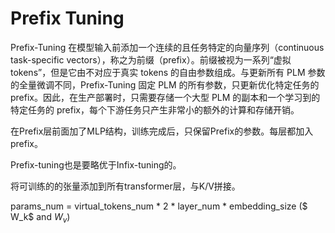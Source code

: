 # Prefix Tuning

Prefix-Tuning 在模型输入前添加一个连续的且任务特定的向量序列（continuous task-specific vectors），称之为前缀（prefix）。前缀被视为一系列“虚拟 tokens”，但是它由不对应于真实 tokens 的自由参数组成。与更新所有 PLM 参数的全量微调不同，Prefix-Tuning 固定 PLM 的所有参数，只更新优化特定任务的 prefix。因此，在生产部署时，只需要存储一个大型 PLM 的副本和一个学习到的特定任务的 prefix，每个下游任务只产生非常小的额外的计算和存储开销。

在Prefix层前面加了MLP结构，训练完成后，只保留Prefix的参数。每层都加入prefix。

Prefix-tuning也是要略优于Infix-tuning的。

将可训练的的张量添加到所有transformer层，与K/V拼接。

params_num = virtual_tokens_num * 2 * layer_num * embedding_size ($ W_k$ and $W_v$)
